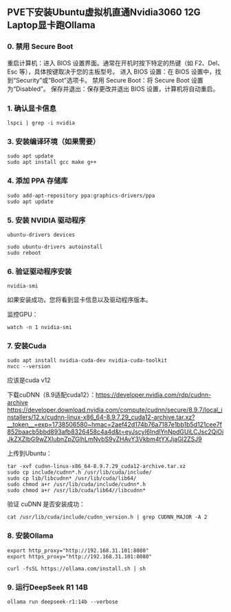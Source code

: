 ## PVE下安装Ubuntu虚拟机直通Nvidia3060 12G Laptop显卡跑Ollama

### 0. 禁用 Secure Boot
重启计算机：进入 BIOS 设置界面。通常在开机时按下特定的热键（如 F2、Del、Esc 等），具体按键取决于您的主板型号。
进入 BIOS 设置：在 BIOS 设置中，找到“Security”或“Boot”选项卡。
禁用 Secure Boot：将 Secure Boot 设置为“Disabled”。
保存并退出：保存更改并退出 BIOS 设置，计算机将自动重启。

### 1. 确认显卡信息
```
lspci | grep -i nvidia
```
### 3. 安装编译环境（如果需要）
```
sudo apt update
sudo apt install gcc make g++
```
### 4. 添加 PPA 存储库
```
sudo add-apt-repository ppa:graphics-drivers/ppa
sudo apt update
```

### 5. 安装 NVIDIA 驱动程序

```
ubuntu-drivers devices

sudo ubuntu-drivers autoinstall
sudo reboot
```

### 6. 验证驱动程序安装

```
nvidia-smi
```
如果安装成功，您将看到显卡信息以及驱动程序版本。

监控GPU：
```
watch -n 1 nvidia-smi
```

### 7. 安装Cuda
```
sudo apt install nvidia-cuda-dev nvidia-cuda-toolkit
nvcc --version
```
应该是cuda v12

下载cuDNN（8.9适配cuda12）：https://developer.nvidia.com/rdp/cudnn-archive
https://developer.download.nvidia.com/compute/cudnn/secure/8.9.7/local_installers/12.x/cudnn-linux-x86_64-8.9.7.29_cuda12-archive.tar.xz?__token__=exp=1738506580~hmac=2aef42d174b76a7187e1bb1b5d121cee7f852baacb5bbd893afb8326458c4a4d&t=eyJscyI6IndlYnNpdGUiLCJsc2QiOiJkZXZlbG9wZXIubnZpZGlhLmNvbS9yZHAvY3Vkbm4tYXJjaGl2ZSJ9

上传到Ubuntu：
```
tar -xvf cudnn-linux-x86_64-8.9.7.29_cuda12-archive.tar.xz
sudo cp include/cudnn*.h /usr/lib/cuda/include/
sudo cp lib/libcudnn* /usr/lib/cuda/lib64/
sudo chmod a+r /usr/lib/cuda/include/cudnn*.h
sudo chmod a+r /usr/lib/cuda/lib64//libcudnn*
```

验证 cuDNN 是否安装成功：

```
cat /usr/lib/cuda/include/cudnn_version.h | grep CUDNN_MAJOR -A 2
```

### 8. 安装Ollama

```
export http_proxy="http://192.168.31.101:8080"
export https_proxy="http://192.168.31.101:8080"

curl -fsSL https://ollama.com/install.sh | sh
```
### 9. 运行DeepSeek R1 14B
```
ollama run deepseek-r1:14b --verbose
```
